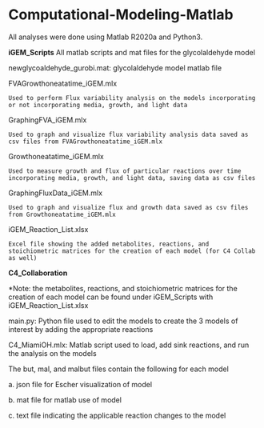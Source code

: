 # Computational-Modeling-Matlab
All analyses were done using Matlab R2020a and Python3.

**iGEM_Scripts**
All matlab scripts and mat files for the glycolaldehyde model

newglycoaldehyde_gurobi.mat: glycolaldehyde model matlab file

FVAGrowthoneatatime_iGEM.mlx

    Used to perform Flux variability analysis on the models incorporating or not incorporating media, growth, and light data
    
GraphingFVA_iGEM.mlx

    Used to graph and visualize flux variability analysis data saved as csv files from FVAGrowthoneatatime_iGEM.mlx
    
Growthoneatatime_iGEM.mlx

    Used to measure growth and flux of particular reactions over time incorporating media, growth, and light data, saving data as csv files
    
GraphingFluxData_iGEM.mlx

    Used to graph and visualize flux and growth data saved as csv files from Growthoneatatime_iGEM.mlx
    
iGEM_Reaction_List.xlsx

    Excel file showing the added metabolites, reactions, and stoichiometric matrices for the creation of each model (for C4 Collab as well)

**C4_Collaboration**

*Note: the metabolites, reactions, and stoichiometric matrices for the creation of each model can be found under iGEM_Scripts with iGEM_Reaction_List.xlsx

main.py: Python file used to edit the models to create the 3 models of interest by adding the appropriate reactions

C4_MiamiOH.mlx: Matlab script used to load, add sink reactions, and run the analysis on the models

The but, mal, and malbut files contain the following for each model

a. json file for Escher visualization of model

b. mat file for matlab use of model

c. text file indicating the applicable reaction changes to the model
